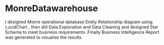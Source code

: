# MonreDatawarehouse
I designed Monre operational database Entity Relationship diagram using LucidChart , then did Data Exploration and Data Cleaning and designed Star Schema to meet business requirements .Finally Business Intelligence Report was generated to visualise the results.
